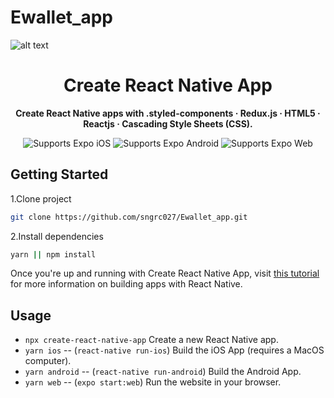 # Ewallet_app

![alt text](https://raw.githubusercontent.com/sngrc027/Ewallet_app/main/Screenshot%202024-01-09%20163139.png)

<!-- Title -->
<h1 align="center">
  Create React Native App
</h1>

<!-- Header -->

<p align="center">
  <b>Create React Native apps with .styled-components · Redux.js · HTML5 · Reactjs · Cascading Style Sheets (CSS).</b>
  <br />

  <p align="center">
    <!-- iOS -->
    <img alt="Supports Expo iOS" longdesc="Supports Expo iOS" src="https://img.shields.io/badge/iOS-4630EB.svg?style=flat-square&logo=APPLE&labelColor=999999&logoColor=fff" />
    <!-- Android -->
    <img alt="Supports Expo Android" longdesc="Supports Expo Android" src="https://img.shields.io/badge/Android-4630EB.svg?style=flat-square&logo=ANDROID&labelColor=A4C639&logoColor=fff" />
    <!-- Web -->
    <img alt="Supports Expo Web" longdesc="Supports Expo Web" src="https://img.shields.io/badge/web-4630EB.svg?style=flat-square&logo=GOOGLE-CHROME&labelColor=4285F4&logoColor=fff" />
  </p>
</p>

<!-- Body -->

## Getting Started

1.Clone project
 ```sh
git clone https://github.com/sngrc027/Ewallet_app.git
```

2.Install dependencies
```sh
yarn || npm install
```

Once you're up and running with Create React Native App, visit [this tutorial](https://reactnative.dev/docs/tutorial.html) for more information on building apps with React Native.



## Usage

- `npx create-react-native-app` Create a new React Native app.
- `yarn ios` -- (`react-native run-ios`) Build the iOS App (requires a MacOS computer).
- `yarn android` -- (`react-native run-android`) Build the Android App.
- `yarn web` -- (`expo start:web`) Run the website in your browser.







